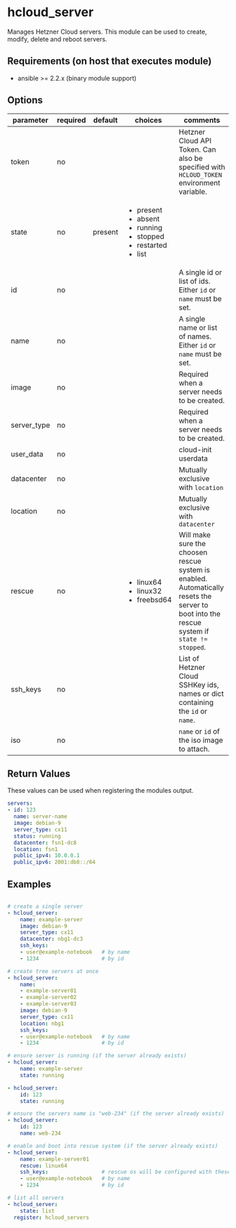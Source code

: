 # hcloud_server

Manages Hetzner Cloud servers. This module can be used to create, modify, delete and reboot servers.

## Requirements (on host that executes module)
- ansible >= 2.2.x (binary module support)

## Options
|parameter|required|default|choices|comments|
|---------|--------|-------|-------|--------|
|token|no|||Hetzner Cloud API Token. Can also be specified with `HCLOUD_TOKEN` environment variable. |
|state|no|present|<ul><li>present</li><li>absent</li><li>running</li><li>stopped</li><li>restarted</li><li>list</li></ul>|  |
| id | no | | | A single id or list of ids. Either `id` or `name` must be set. |
| name | no | | | A single name or list of names. Either `id` or `name` must be set. |
| image | no | | | Required when a server needs to be created. |
| server_type | no | | | Required when a server needs to be created. |
| user_data | no | | | cloud-init userdata |
| datacenter | no | | | Mutually exclusive with `location` |
| location | no | | | Mutually exclusive with `datacenter` |
| rescue | no | | <ul><li>linux64</li><li>linux32</li><li>freebsd64</li></ul> | Will make sure the choosen rescue system is enabled. Automatically resets the server to boot into the rescue system if `state != stopped`. |
| ssh_keys | no | | | List of Hetzner Cloud SSHKey ids, names or dict containing the `id` or `name`. |
| iso | no | | | `name` or `id` of the iso image to attach. |

## Return Values

These values can be used when registering the modules output.

```yaml
servers:
- id: 123
  name: server-name
  image: debian-9
  server_type: cx11
  status: running
  datacenter: fsn1-dc8
  location: fsn1
  public_ipv4: 10.0.0.1
  public_ipv6: 2001:db8::/64
```

## Examples

```yaml

# create a single server
- hcloud_server:
    name: example-server
    image: debian-9
    server_type: cx11
    datacenter: nbg1-dc3
    ssh_keys:
    - user@example-notebook   # by name
    - 1234                    # by id

# create tree servers at once
- hcloud_server:
    name:
    - example-server01
    - example-server02
    - example-server03
    image: debian-9
    server_type: cx11
    location: nbg1
    ssh_keys:
    - user@example-notebook   # by name
    - 1234                    # by id

# ensure server is running (if the server already exists)
- hcloud_server:
    name: example-server
    state: running

- hcloud_server:
    id: 123
    state: running

# ensure the servers name is "web-234" (if the server already exists)
- hcloud_server:
    id: 123
    name: web-234

# enable and boot into rescue system (if the server already exists)
- hcloud_server:
    name: example-server01
    rescue: linux64
    ssh_keys:                 # rescue os will be configured with these ssh keys
    - user@example-notebook   # by name
    - 1234                    # by id

# list all servers
- hcloud_server:
    state: list
  register: hcloud_servers
```
